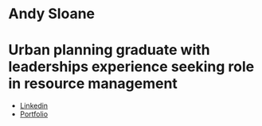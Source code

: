 # Andy Sloane 

# Urban planning graduate with leaderships experience seeking role in resource management




 

-  [Linkedin](https://www.linkedin.com/in/andysloane)
-  [Portfolio](https://readymag.com/u98679279/andysloane/)


 


